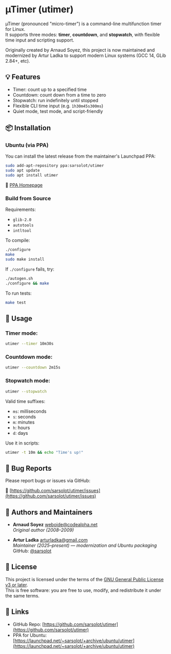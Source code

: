 # µTimer (utimer)

µTimer (pronounced "micro-timer") is a command-line multifunction timer for Linux.  
It supports three modes: **timer**, **countdown**, and **stopwatch**, with flexible time input and scripting support.

Originally created by Arnaud Soyez, this project is now maintained and modernized by Artur Ladka to support modern Linux systems (GCC 14, GLib 2.84+, etc).

## 💡 Features

- Timer: count up to a specified time
- Countdown: count down from a time to zero
- Stopwatch: run indefinitely until stopped
- Flexible CLI time input (e.g. `1h30m45s300ms`)
- Quiet mode, test mode, and script-friendly

## 📦 Installation

### Ubuntu (via PPA)

You can install the latest release from the maintainer's Launchpad PPA:

```bash
sudo add-apt-repository ppa:sarsolot/utimer
sudo apt update
sudo apt install utimer
```

🔗 [PPA Homepage](https://launchpad.net/~sarsolot/+archive/ubuntu/utimer)

### Build from Source

Requirements:
- `glib-2.0`
- `autotools`
- `intltool`

To compile:

```bash
./configure
make
sudo make install
```

If `./configure` fails, try:

```bash
./autogen.sh
./configure && make
```

To run tests:

```bash
make test
```

## 🚀 Usage

### Timer mode:

```bash
utimer --timer 10m30s
```

### Countdown mode:

```bash
utimer --countdown 2m15s
```

### Stopwatch mode:

```bash
utimer --stopwatch
```

Valid time suffixes:
- `ms`: milliseconds
- `s`: seconds
- `m`: minutes
- `h`: hours
- `d`: days

Use it in scripts:

```bash
utimer -t 10m && echo "Time's up!"
```

## 🐞 Bug Reports

Please report bugs or issues via GitHub:

🔗 [https://github.com/sarsolot/utimer/issues](https://github.com/sarsolot/utimer/issues)

## 👥 Authors and Maintainers

- **Arnaud Soyez** <weboide@codealpha.net>  
  *Original author (2008–2009)*

- **Artur Ladka** <arturladka@gmail.com>  
  *Maintainer (2025–present) — modernization and Ubuntu packaging*  
  GitHub: [@sarsolot](https://github.com/sarsolot)

## 🪪 License

This project is licensed under the terms of the [GNU General Public License v3 or later](LICENSE).  
This is free software: you are free to use, modify, and redistribute it under the same terms.

## 🔗 Links

- GitHub Repo: [https://github.com/sarsolot/utimer](https://github.com/sarsolot/utimer)
- PPA for Ubuntu: [https://launchpad.net/~sarsolot/+archive/ubuntu/utimer](https://launchpad.net/~sarsolot/+archive/ubuntu/utimer)
